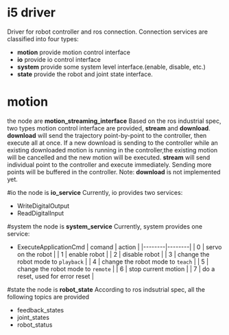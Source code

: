 # i5 driver
Driver for robot controller and ros connection.
Connection services are classified into four types:
- **motion** provide motion control interface
- **io** provide io control interface 
- **system** provide some system level interface.(enable, disable, etc.)
- **state** provide the robot and joint state interface.

# motion
the node are **motion_streaming_interface**
Based on the ros industrial spec, two types motion control interface are provided, **stream** and **download**.
**download** will send the trajectory point-by-point to the controller, then execute all at once. If a new download is sending to the controller while an existing downloaded motion is running in the controller,the existing motion will be cancelled and the new motion will be executed.
**stream** will send individual point to the controller and execute immediately. Sending more points will be buffered in the controller.
Note: **download** is not implemented yet.

#io
the node is **io_service**
Currently, io provides two services:
- WriteDigitalOutput
- ReadDigitalInput

#system
the node is **system_service**
Currently, system provides one service:
- ExecuteApplicationCmd
| comand | action |
|--------|--------|
| 0 | servo on the robot |
| 1 | enable robot |
| 2 | disable robot |
| 3 | change the robot mode to `playback` |
| 4 | change the robot mode to `teach` |
| 5 | change the robot mode to `remote` |
| 6 | stop current motion |
| 7 | do a reset, used for error reset |




#state
the node is **robot_state**
According to ros indsutrial spec, all the following topics are provided
- feedback_states
- joint_states
- robot_status












